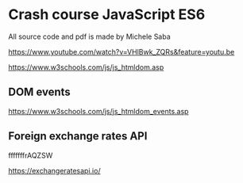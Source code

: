 # Crash course JavaScript ES6
All source code and pdf is made by Michele Saba

https://www.youtube.com/watch?v=VHlBwk_ZQRs&feature=youtu.be


https://www.w3schools.com/js/js_htmldom.asp

## DOM events

https://www.w3schools.com/js/js_htmldom_events.asp


## Foreign exchange rates API
fffffffrAQZSW

https://exchangeratesapi.io/